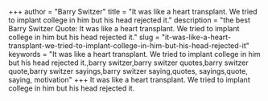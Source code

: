 +++
author = "Barry Switzer"
title = "It was like a heart transplant. We tried to implant college in him but his head rejected it."
description = "the best Barry Switzer Quote: It was like a heart transplant. We tried to implant college in him but his head rejected it."
slug = "it-was-like-a-heart-transplant-we-tried-to-implant-college-in-him-but-his-head-rejected-it"
keywords = "It was like a heart transplant. We tried to implant college in him but his head rejected it.,barry switzer,barry switzer quotes,barry switzer quote,barry switzer sayings,barry switzer saying,quotes, sayings,quote, saying, motivation"
+++
It was like a heart transplant. We tried to implant college in him but his head rejected it.
